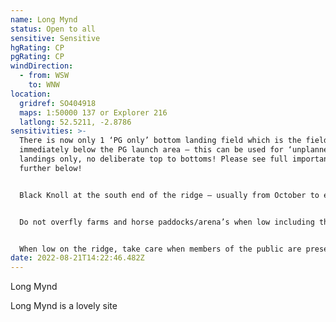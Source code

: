 ```yaml
---
name: Long Mynd
status: Open to all
sensitive: Sensitive
hgRating: CP
pgRating: CP
windDirection:
  - from: WSW
    to: WNW
location:
  gridref: SO404918
  maps: 1:50000 137 or Explorer 216
  latlong: 52.5211, -2.8786
sensitivities: >-
  There is now only 1 ‘PG only’ bottom landing field which is the field
  immediately below the PG launch area – this can be used for ‘unplanned’ bottom
  landings only, no deliberate top to bottoms! Please see full important details
  further below!


  Black Knoll at the south end of the ridge – usually from October to end January shooting may take place on and below the hill during which there must be no flying on Black Knoll – do not take off from nor fly to it. Shooting dates will be posted to the Black Knoll site guide and to the forum when known!


  Do not overfly farms and horse paddocks/arena’s when low including the one just below launch! Plan your landing to avoid this and have a Plan B!


  When low on the ridge, take care when members of the public are present including horse riders and dog walkers.
date: 2022-08-21T14:22:46.482Z
---
```


Long Mynd

Long Mynd is a lovely site
